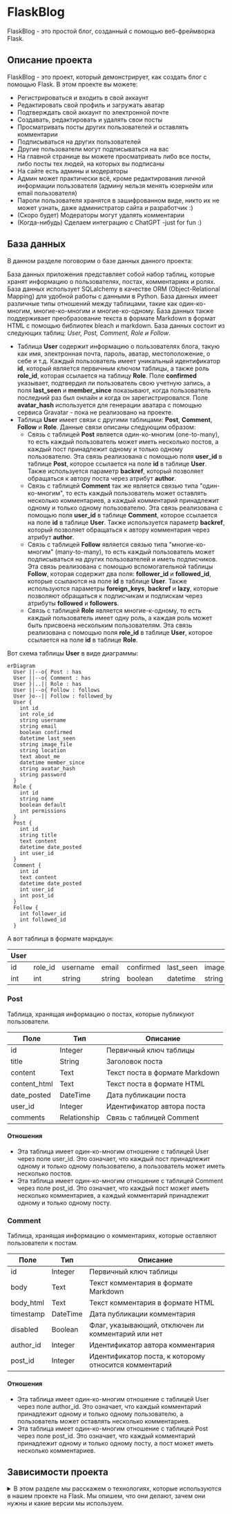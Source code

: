 # FlaskBlog

FlaskBlog - это простой блог, созданный с помощью веб-фреймворка Flask.

## Описание проекта

FlaskBlog - это проект, который демонстрирует, как создать блог с помощью Flask. В этом проекте вы можете:

- Регистрироваться и входить в свой аккаунт
- Редактировать свой профиль и загружать аватар
- Подтверждать свой аккаунт по электронной почте
- Создавать, редактировать и удалять свои посты
- Просматривать посты других пользователей и оставлять комментарии
- Подписываться на других пользователей
- Другие пользователи могут подписываться на вас
- На главной странице вы можете просматривать либо все посты, либо посты тех людей, на которых вы подписаны
- На сайте есть админы и модераторы
- Админ может практически всё, кроме редактирования личной информации пользователя (админу нельзя менять юзернейм или email пользователя)
- Пароли пользователя хранятся в зашифрованном виде, никто их не может узнать, даже администратор сайта и разработчик :)
- (Скоро будет) Модераторы могут удалять комментарии
- (Когда-нибудь) Сделаем интеграцию с ChatGPT -just for fun :) 

## База данных
В данном разделе поговорим о базе данных данного проекта:

База данных приложения представляет собой набор таблиц, которые хранят информацию о пользователях, постах, комментариях и ролях. База данных использует SQLalchemy в качестве ORM (Object-Relational Mapping) для удобной работы с данными в Python. База данных имеет различные типы отношений между таблицами, такие как один-ко-многим, многие-ко-многим и многие-ко-одному. База данных также поддерживает преобразование текста в формате Markdown в формат HTML с помощью библиотек bleach и markdown. База данных состоит из следующих таблиц: *User, Post, Comment, Role и Follow*.

- Таблица **User** содержит информацию о пользователях блога, такую как имя, электронная почта, пароль, аватар, местоположение, о себе и т.д. Каждый пользователь имеет уникальный идентификатор **id**, который является первичным ключом таблицы, а также роль **role_id**, которая ссылается на таблицу **Role**. Поле **confirmed** указывает, подтвердил ли пользователь свою учетную запись, а поля **last_seen** и **member_since** показывают, когда пользователь последний раз был онлайн и когда он зарегистрировался. Поле **avatar_hash** используется для генерации аватара с помощью сервиса Gravatar - пока не реализовано на проекте.
- Таблица **User** имеет связи с другими таблицами: **Post**, **Comment**, **Follow** и **Role**. Данные связи описаны следующим образом:
    - Связь с таблицей **Post** является один-ко-многим (one-to-many), то есть каждый пользователь может иметь несколько постов, а каждый пост принадлежит одному и только одному пользователю. Эта связь реализована с помощью поля **user_id** в таблице **Post**, которое ссылается на поле **id** в таблице **User**. Также используется параметр **backref**, который позволяет обращаться к автору поста через атрибут **author**.
    - Связь с таблицей **Comment** так же является связью типа "один-ко-многим", то есть каждый пользователь может оставлять несколько комментариев, а каждый комментарий принадлежит одному и только одному пользователю. Эта связь реализована с помощью поля **user_id** в таблице **Comment**, которое ссылается на поле **id** в таблице **User**. Также используется параметр **backref**, который позволяет обращаться к автору комментария через атрибут **author**.
    - Связь с таблицей **Follow** является связью типа "многие-ко-многим" (many-to-many), то есть каждый пользователь может подписываться на других пользователей и иметь подписчиков. Эта связь реализована с помощью вспомогательной таблицы **Follow**, которая содержит два поля: **follower_id** и **followed_id**, которые ссылаются на поле **id** в таблице **User**. Также используются параметры **foreign_keys**, **backref** и **lazy**, которые позволяют обращаться к подписчикам и подпискам через атрибуты **followed** и **followers**.
    - Связь с таблицей **Role** является многие-к-одному, то есть каждый пользователь имеет одну роль, а каждая роль может быть присвоена нескольким пользователям. Эта связь реализована с помощью поля **role_id** в таблице **User**, которое ссылается на поле **id** в таблице **Role**.

Вот схема таблицы **User** в виде диаграммы:

```mermaid
erDiagram
  User ||--o{ Post : has
  User ||--o{ Comment : has
  User }|..|| Role : has
  User ||--o{ Follow : follows
  User }o--|| Follow : followed_by
  User {
    int id
    int role_id
    string username
    string email
    boolean confirmed
    datetime last_seen
    string image_file
    string location
    text about_me
    datetime member_since
    string avatar_hash
    string password
  }
  Role {
    int id
    string name
    boolean default
    int permissions
  }
  Post {
    int id
    string title
    text content
    datetime date_posted
    int user_id
  }
  Comment {
    int id
    text content
    datetime date_posted
    int user_id
    int post_id
  }
  Follow {
    int follower_id
    int followed_id
  }
```

А вот таблица в формате маркдаун:

| User | | | | | | | | | | | | | |
| --- | --- | --- | --- | --- | --- | --- | --- | --- | --- | --- | --- | --- | --- |
| id | role_id | username | email | confirmed | last_seen | image_file | location | about_me | member_since | avatar_hash | password | | |
| int | int | string | string | boolean | datetime | string | string | text | datetime | string | string | FK(Role.id) | |


### Post

Таблица, хранящая информацию о постах, которые публикуют пользователи.

| Поле | Тип | Описание |
| ---- | --- | -------- |
| id | Integer | Первичный ключ таблицы |
| title | String | Заголовок поста |
| content | Text | Текст поста в формате Markdown |
| content_html | Text | Текст поста в формате HTML |
| date_posted | DateTime | Дата публикации поста |
| user_id | Integer | Идентификатор автора поста |
| comments | Relationship | Связь с таблицей Comment |

#### Отношения

- Эта таблица имеет один-ко-многим отношение с таблицей User через поле user_id. Это означает, что каждый пост принадлежит одному и только одному пользователю, а пользователь может иметь несколько постов.
- Эта таблица имеет один-ко-многим отношение с таблицей Comment через поле post_id. Это означает, что каждый пост может иметь несколько комментариев, а каждый комментарий принадлежит одному и только одному посту.


### Comment

Таблица, хранящая информацию о комментариях, которые оставляют пользователи к постам.

| Поле | Тип | Описание |
| ---- | --- | -------- |
| id | Integer | Первичный ключ таблицы |
| body | Text | Текст комментария в формате Markdown |
| body_html | Text | Текст комментария в формате HTML |
| timestamp | DateTime | Дата публикации комментария |
| disabled | Boolean | Флаг, указывающий, отключен ли комментарий или нет |
| author_id | Integer | Идентификатор автора комментария |
| post_id | Integer | Идентификатор поста, к которому относится комментарий |

#### Отношения

- Эта таблица имеет один-ко-многим отношение с таблицей User через поле author_id. Это означает, что каждый комментарий принадлежит одному и только одному пользователю, а пользователь может оставлять несколько комментариев.
- Эта таблица имеет один-ко-многим отношение с таблицей Post через поле post_id. Это означает, что каждый комментарий принадлежит одному и только одному посту, а пост может иметь несколько комментариев.



## Зависимости проекта
<details>
  <summary>В этом разделе мы расскажем о технологиях, которые используются в нашем проекте на Flask. Мы опишем, что они делают, зачем они нужны и какие версии мы используем.</summary>
  <p>

## Flask

Flask - это легковесный веб-фреймворк на Python, который предоставляет полезные инструменты и возможности для создания веб-приложений на Python. Flask позволяет быстро и легко начать работу, а также масштабировать свои приложения до сложных решений. Flask не навязывает никаких конкретных инструментов или библиотек. Это означает, что разработчик сам выбирает, какие инструменты и библиотеки он хочет использовать. Есть много расширений, созданных сообществом, которые добавляют новую функциональность к Flask. Версия Flask, которую мы используем в нашем проекте, - **2.0.2**. 

## SQLAlchemy

SQLAlchemy - это библиотека Python, которая предоставляет полный набор функций и паттернов SQL для доступа к базам данных. SQLAlchemy состоит из двух частей: Core и ORM. Core - это часть, которая отвечает за абстракцию базы данных и взаимодействие с DBAPI. ORM - это часть, которая отвечает за отображение объектов Python на таблицы базы данных и обратно. SQLAlchemy позволяет эффективно и высокопроизводительно работать с базами данных, используя простой и питонический язык домена. SQLAlchemy поддерживает множество разных баз данных, таких как SQLite, PostgreSQL, MySQL, Oracle и другие. Версия SQLAlchemy, которую мы используем в нашем проекте, - **1.4.26**. 

## Flask-Login

Flask-Login - это расширение для Flask, которое обеспечивает управление сессиями пользователей для приложений Flask. Оно обрабатывает общие задачи, такие как вход, выход и запоминание сессий пользователей на продолжительные периоды времени. Flask-Login не привязан к какой-либо конкретной системе баз данных или модели разрешений. Единственное требование заключается в том, чтобы ваши объекты пользователей реализовывали несколько методов, и чтобы вы предоставляли обратный вызов расширению, способный загружать пользователей из их идентификатора. Версия Flask-Login, которую мы используем в нашем проекте, - **0.6.3**. [^4^][4]

## Flask-Migrate

Flask-Migrate - это расширение, которое обрабатывает миграции баз данных SQLAlchemy для приложений Flask, используя Alembic. Операции с базой данных предоставляются в виде аргументов командной строки под командой flask db. Flask-Migrate позволяет создавать, применять и откатывать миграции базы данных, используя простые команды. Миграции позволяют изменять схему базы данных без потери данных, используя инструменты, такие как Alembic. Версия Flask-Migrate, которую мы используем в нашем проекте, - **4.0.5**. 

## alembic

alembic - это библиотека Python, которая позволяет создавать и управлять миграциями баз данных SQLAlchemy. Она предоставляет DSL (domain-specific language) для описания изменений схемы базы данных, а также командный интерфейс для применения и отката миграций. alembic поддерживает различные типы баз данных, такие как SQLite, PostgreSQL, MySQL, Oracle и другие. Версия alembic, которую мы используем в нашем проекте, - **1.12.0**. 

## bcrypt

bcrypt - это библиотека Python, которая предоставляет функции для хеширования и проверки паролей с использованием алгоритма bcrypt. bcrypt - это адаптивный алгоритм хеширования, который устойчив к атакам перебора и словаря. bcrypt позволяет задавать степень сложности хеширования, которая автоматически увеличивается с ростом вычислительной мощности. Версия bcrypt, которую мы используем в нашем проекте, - **4.0.1**. 

## bleach

bleach - это библиотека Python, которая позволяет очищать и санитизировать HTML-код от потенциально опасных элементов, таких как скрипты, стили, комментарии и т.д. bleach позволяет задавать список разрешенных тегов, атрибутов и стилей, а также выполнять эскейпинг и ссылочные преобразования. bleach также поддерживает Markdown, позволяя преобразовывать текст в безопасный HTML-код. Версия bleach, которую мы используем в нашем проекте, - **6.1.0**. 

## blinker

blinker - это библиотека Python, которая предоставляет быстрый и простой механизм для отправки и получения сигналов между объектами. Сигналы - это способ коммуникации между разными частями приложения без жесткой связи. blinker позволяет подключать и отключать функции-обработчики к сигналам, а также отправлять и получать данные с сигналами. Версия blinker, которую мы используем в нашем проекте, - **1.6.2**. 

## click

click - это библиотека Python, которая позволяет создавать красивые и удобные интерфейсы командной строки для своих приложений. click позволяет определять команды, параметры, аргументы, опции, флаги, подкоманды и т.д. с помощью декораторов и простого API. click также поддерживает цветной вывод, автодополнение, обработку ошибок, тестирование и документацию. Версия click, которую мы используем в нашем проекте, - **8.1.7**. 

## colorama

colorama - это библиотека Python, которая позволяет использовать ANSI-коды для управления цветом и стилем текста в терминале. colorama делает это кроссплатформенно, работая как на Windows, так и на Unix-подобных системах. colorama позволяет выводить текст разными цветами, жирным, подчеркнутым и т.д. Версия colorama, которую мы используем в нашем проекте, - **0.4.6**. 

## dnspython

dnspython - это библиотека Python, которая предоставляет полную поддержку DNS (Domain Name System) для Python. DNS - это система, которая переводит доменные имена в IP-адреса и обратно. dnspython позволяет выполнять различные операции с DNS, такие как запросы, разрешение, обновление, проверка, кеширование и т.д. dnspython поддерживает множество типов записей DNS, таких как A, AAAA, MX, NS, CNAME, TXT и другие. Версия dnspython, которую мы используем в нашем проекте, - **2.4.2**. 

## dominate

dominate - это библиотека Python, которая позволяет создавать и манипулировать HTML-документами с помощью простого и питонического API. dominate позволяет определять HTML-теги как классы Python, атрибуты как аргументы, а содержимое как контекстные менеджеры. dominate также поддерживает динамическое добавление, удаление и изменение элементов HTML. Версия dominate, которую мы используем в нашем проекте, - **2.8.0**. 

## email-validator

email-validator - это библиотека Python, которая позволяет проверять адреса электронной почты на соответствие стандартам и существованию. email-validator использует регулярные выражения, DNS-запросы и SMTP-проверки для того, чтобы определить, является ли адрес электронной почты валидным и доставляемым. email-validator также поддерживает международные домены и адреса. Версия email-validator, которую мы используем в нашем проекте, - **2.0.0.post2**. 

## Faker

Faker - это библиотека Python, которая позволяет генерировать фиктивные данные для тестирования и разработки. Faker может создавать данные разных типов, таких как имена, адреса, телефоны, электронная почта, текст, даты, числа и т.д. Версия Faker, которую мы используем в нашем проекте, - **19.8.0**. 

## Flask-Bcrypt

Flask-Bcrypt - это расширение для Flask, которое интегрирует библиотеку bcrypt в приложения Flask. Оно позволяет хешировать и проверять пароли пользователей с использованием алгоритма bcrypt. Flask-Bcrypt также предоставляет функции для генерации и проверки соли, которая добавляет дополнительную защиту к хешам паролей. Версия Flask-Bcrypt, которую мы используем в нашем проекте, - **1.0.1**. 

## Flask-Bootstrap

Flask-Bootstrap - это расширение для Flask, которое интегрирует фреймворк Bootstrap в приложения Flask. Bootstrap - это фреймворк для разработки веб-интерфейсов, который предоставляет готовые компоненты, такие как кнопки, формы, навигация, модальные окна и т.д. Flask-Bootstrap позволяет использовать Bootstrap в своих шаблонах Flask, а также предоставляет некоторые дополнительные функции, такие как поддержка Flask-WTF, Flask-Nav и Flask-AppConfig. Версия Flask-Bootstrap, которую мы используем в нашем проекте, - **3.3.7.1**. 


## Flask-Mail

Flask-Mail - это расширение для Flask, которое позволяет отправлять электронную почту из приложений Flask. Оно поддерживает SMTP и SSL/TLS, а также предоставляет возможность отправлять сообщения в фоновом режиме с помощью Celery или Redis. Flask-Mail также позволяет создавать сложные сообщения с помощью MIME, добавлять вложения, HTML-контент, альтернативный текст и т.д. Версия Flask-Mail, которую мы используем в нашем проекте, - **0.9.1**. 
 

## Flask-PageDown

Flask-PageDown - это расширение для Flask, которое добавляет поддержку Markdown в приложения Flask. Оно позволяет использовать редактор PageDown, который является JavaScript-версией редактора Stack Overflow, для редактирования и предварительного просмотра Markdown-текста в веб-браузере. Flask-PageDown также позволяет обрабатывать Markdown-текст на стороне сервера с помощью библиотеки Markdown или bleach. Версия Flask-PageDown, которую мы используем в нашем проекте, - **0.4.0**. 

## Flask-Script

Flask-Script - это расширение для Flask, которое добавляет поддержку написания внешних скриптов для приложений Flask. Оно позволяет определять команды, параметры, опции и аргументы для своих скриптов с помощью декораторов и простого API. Flask-Script также поддерживает интерактивную оболочку Python, тестирование и документацию. Версия Flask-Script, которую мы используем в нашем проекте, - **2.0.6**. 


## Flask-WTF

Flask-WTF - это расширение для Flask, которое помогает использовать библиотеку WTForms в своем приложении Flask. WTForms - это библиотека Python для работы с формами и полями форм. Она предоставляет гибкую систему для создания форм, обработки валидации и отрисовки форм в HTML. Flask-WTF также предоставляет защиту от CSRF, загрузку файлов и reCAPTCHA. Версия Flask-WTF, которую мы используем в нашем проекте, - **1.1.1**. 

## greenlet

greenlet - это библиотека Python, которая позволяет использовать легковесные потоки (зеленые потоки) в Python. Зеленые потоки - это потоки, которые не управляются операционной системой, а переключаются вручную. greenlet позволяет создавать и управлять зелеными потоками с помощью простого API. greenlet также поддерживает совместимость с стандартными потоками и корутинами. Версия greenlet, которую мы используем в нашем проекте, - **2.0.2**. 

## idna

idna - это библиотека Python, которая позволяет поддерживать международные доменные имена (IDNA) в Python. IDNA - это стандарт, который позволяет использовать символы разных языков и алфавитов в доменных именах. idna позволяет кодировать и декодировать доменные имена с помощью алгоритма Punycode, а также проверять их на соответствие правилам IDNA. Версия idna, которую мы используем в нашем проекте, - **3.4**. 

## itsdangerous

itsdangerous - это библиотека Python, которая позволяет подписывать и проверять данные с помощью криптографических подписей и сериализации. Она предоставляет различные классы и функции для работы с данными, такими как JSON, URL-safe base64, timestamp, salt и т.д. itsdangerous позволяет защищать данные от подделки, изменения или повторного использования. Версия itsdangerous, которую мы используем в нашем проекте, - **2.1.2**. 

## Jinja2

Jinja2 - это библиотека Python, которая позволяет создавать и обрабатывать HTML-шаблоны для веб-приложений. Она предоставляет мощный и гибкий синтаксис для определения переменных, фильтров, тегов, наследования, включения, макросов и т.д. Jinja2 также поддерживает автоэкранирование, кеширование, песочницу, интернационализацию и локализацию. Версия Jinja2, которую мы используем в нашем проекте, - **3.1.2**. 

## Mako

Mako - это библиотека Python, которая позволяет создавать и обрабатывать шаблоны HTML с помощью Python. Она предоставляет простой и быстрый синтаксис для определения переменных, выражений, блоков, наследования, включения, фильтров и т.д. Mako также поддерживает кеширование, песочницу, предкомпиляцию и расширения. Версия Mako, которую мы используем в нашем проекте, - **1.2.4**. 

## Markdown

Markdown - это библиотека Python, которая позволяет преобразовывать текст, написанный с помощью языка разметки Markdown, в HTML-код. Markdown - это легкий язык разметки, который позволяет создавать красиво оформленный текст с помощью простого текстового редактора. Markdown поддерживает базовые элементы, такие как заголовки, списки, ссылки, изображения, код и т.д., а также расширенные элементы, такие как таблицы, сноски, аббревиатуры и т.д. Версия Markdown, которую мы используем в нашем проекте, - **3.5**. 

## MarkupSafe

MarkupSafe - это библиотека Python, которая позволяет безопасно работать с HTML-кодом в Python. Она предоставляет класс Markup, который обертывает строку HTML-кода и предотвращает ее двойное эскейпинг. MarkupSafe также предоставляет функции для эскейпинга и разэскейпинга HTML-кода, а также для конкатенации и форматирования строк HTML-кода. Версия MarkupSafe, которую мы используем в нашем проекте, - **2.1.3**. 


## Pillow

Pillow - это библиотека Python, которая позволяет работать с изображениями в Python. Она предоставляет функции для загрузки, сохранения, обрезки, поворота, изменения размера, фильтрации, рисования, добавления текста и т.д. Pillow поддерживает множество форматов изображений, таких как PNG, JPEG, GIF, BMP, TIFF и другие. Версия Pillow, которую мы используем в нашем проекте, - **10.0.1**. 

## pytz

pytz - это библиотека Python, которая позволяет работать с часовыми поясами в Python. Она предоставляет базу данных часовых поясов, основанную на данных IANA (Internet Assigned Numbers Authority), которая содержит исторические и актуальные данные о смещениях, зонах, летнем времени и т.д. pytz позволяет создавать, преобразовывать и сравнивать объекты datetime, учитывая часовые пояса. Версия pytz, которую мы используем в нашем проекте, - **2023.3.post1**. 

## six

six - это библиотека Python, которая позволяет писать совместимый код для Python 2 и Python 3. Она предоставляет модуль six, который содержит функции и классы, которые абстрагируют различия между двумя версиями Python, такие как типы данных, синтаксис, стандартная библиотека и т.д. six позволяет избежать дублирования кода и упростить переход на Python 3. Версия six, которую мы используем в нашем проекте, - **1.16.0**. 

## typing_extensions

typing_extensions - это библиотека Python, которая предоставляет дополнительные типы и функции для модуля typing, который поддерживает аннотации типов в Python. typing_extensions добавляет некоторые типы и функции, которые доступны только в новых версиях Python, такие как Literal, Final, TypedDict, Protocol и т.д. typing_extensions позволяет использовать эти типы и функции в старых версиях Python, улучшая читаемость и проверку кода. Версия typing_extensions, которую мы используем в нашем проекте, - **4.8.0**. 

## visitor

visitor - это библиотека Python, которая позволяет реализовать паттерн проектирования "Посетитель" в Python. Паттерн проектирования "Посетитель" - это способ разделения алгоритма от структуры данных, на которой он работает. visitor позволяет определять классы-посетители, которые содержат методы для обработки разных типов объектов, и декораторы, которые позволяют применять эти посетителей к объектам. visitor позволяет добавлять новую функциональность к объектам без изменения их классов. Версия visitor, которую мы используем в нашем проекте, - **0.1.3**. 

## webencodings

webencodings - это библиотека Python, которая предоставляет поддержку кодировок, используемых в вебе, таких как UTF-8, ISO-8859-1, Windows-1252 и т.д. Она предоставляет функции для определения, декодирования и кодирования кодировок, а также таблицы с соответствиями между кодировками и символами. webencodings используется вместе с bleach для обработки HTML-кода. Версия webencodings, которую мы используем в нашем проекте, - **0.5.1**. 

## Werkzeug

Werkzeug - это библиотека Python, которая предоставляет набор инструментов для работы с веб-приложениями на Python. Она предоставляет классы и функции для работы с запросами, ответами, заголовками, кукисами, URL-ами, маршрутизацией, отладкой, тестированием и т.д. Werkzeug также поддерживает WSGI (Web Server Gateway Interface), стандартный интерфейс для взаимодействия между веб-серверами и веб-приложениями на Python. Werkzeug используется вместе с Flask для создания веб-приложений на Python. Версия Werkzeug, которую мы используем в нашем проекте, - **2.3.7**. 

## WTForms

WTForms - это библиотека Python для работы с формами и полями форм. Она предоставляет гибкую систему для создания форм, обработки валидации и отрисовки форм в HTML. WTForms поддерживает множество типов полей, таких как текст, пароль, чекбокс, радиокнопка, выпадающий список, файл и т.д. WTForms также поддерживает международные домены и адреса. Версия WTForms, которую мы используем в нашем проекте, - **3.0.1**. 
  </p>
</details>


